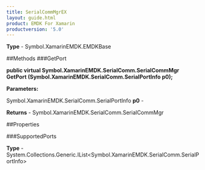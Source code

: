 ```yaml
---
title: SerialCommMgrEX
layout: guide.html
product: EMDK For Xamarin 
productversion: '5.0' 
---
```



**Type** - Symbol.XamarinEMDK.EMDKBase

##Methods
###GetPort

**public virtual Symbol.XamarinEMDK.SerialComm.SerialCommMgr GetPort (Symbol.XamarinEMDK.SerialComm.SerialPortInfo p0);**



**Parameters:**

Symbol.XamarinEMDK.SerialComm.SerialPortInfo **p0**  - 

**Returns** - Symbol.XamarinEMDK.SerialComm.SerialCommMgr

##Properties

###SupportedPorts


**Type** - System.Collections.Generic.IList<Symbol.XamarinEMDK.SerialComm.SerialPortInfo>
